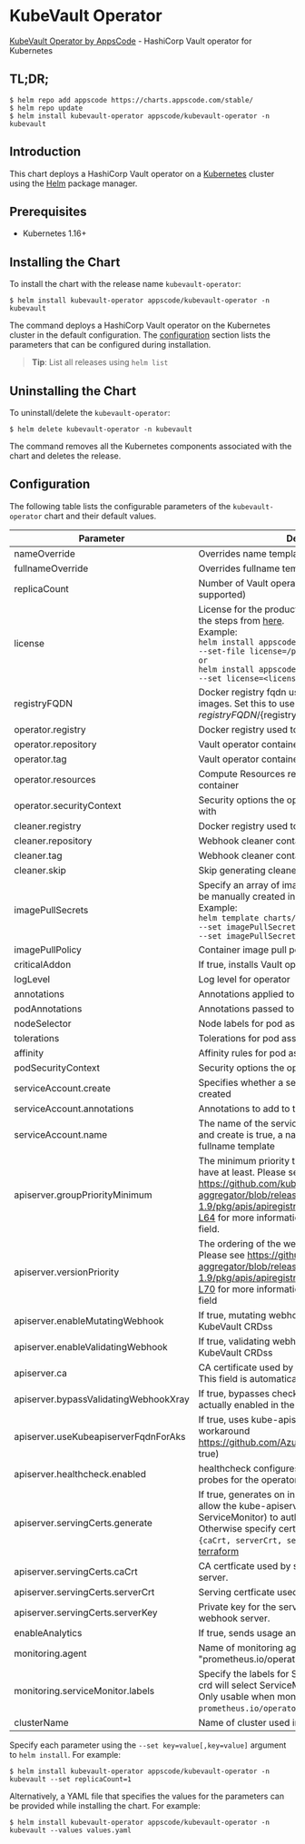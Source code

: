 # KubeVault Operator

[KubeVault Operator by AppsCode](https://github.com/kubevault/operator) - HashiCorp Vault operator for Kubernetes

## TL;DR;

```console
$ helm repo add appscode https://charts.appscode.com/stable/
$ helm repo update
$ helm install kubevault-operator appscode/kubevault-operator -n kubevault
```

## Introduction

This chart deploys a HashiCorp Vault operator on a [Kubernetes](http://kubernetes.io) cluster using the [Helm](https://helm.sh) package manager.

## Prerequisites

- Kubernetes 1.16+

## Installing the Chart

To install the chart with the release name `kubevault-operator`:

```console
$ helm install kubevault-operator appscode/kubevault-operator -n kubevault
```

The command deploys a HashiCorp Vault operator on the Kubernetes cluster in the default configuration. The [configuration](#configuration) section lists the parameters that can be configured during installation.

> **Tip**: List all releases using `helm list`

## Uninstalling the Chart

To uninstall/delete the `kubevault-operator`:

```console
$ helm delete kubevault-operator -n kubevault
```

The command removes all the Kubernetes components associated with the chart and deletes the release.

## Configuration

The following table lists the configurable parameters of the `kubevault-operator` chart and their default values.

|               Parameter               |                                                                                                                                                                            Description                                                                                                                                                                             |                  Default                  |
|---------------------------------------|--------------------------------------------------------------------------------------------------------------------------------------------------------------------------------------------------------------------------------------------------------------------------------------------------------------------------------------------------------------------|-------------------------------------------|
| nameOverride                          | Overrides name template                                                                                                                                                                                                                                                                                                                                            | <code>""</code>                           |
| fullnameOverride                      | Overrides fullname template                                                                                                                                                                                                                                                                                                                                        | <code>""</code>                           |
| replicaCount                          | Number of Vault operator replicas to create (only 1 is supported)                                                                                                                                                                                                                                                                                                  | <code>1</code>                            |
| license                               | License for the product. Get a license by following the steps from [here](https://kubevault.com/docs/latest/setup/install#get-a-trial-license). <br> Example: <br> `helm install appscode/vault-operator \` <br> `--set-file license=/path/to/license/file` <br> `or` <br> `helm install appscode/vault-operator \` <br> `--set license=<license file content>`    | <code>""</code>                           |
| registryFQDN                          | Docker registry fqdn used to pull Stash related images. Set this to use docker registry hosted at ${registryFQDN}/${registry}/${image}                                                                                                                                                                                                                             | <code>""</code>                           |
| operator.registry                     | Docker registry used to pull Vault operator image                                                                                                                                                                                                                                                                                                                  | <code>kubevault</code>                    |
| operator.repository                   | Vault operator container image                                                                                                                                                                                                                                                                                                                                     | <code>vault-operator</code>               |
| operator.tag                          | Vault operator container image tag                                                                                                                                                                                                                                                                                                                                 | <code>v0.6.0</code>                       |
| operator.resources                    | Compute Resources required by the operator container                                                                                                                                                                                                                                                                                                               | <code>{"requests":{"cpu":"100m"}}</code>  |
| operator.securityContext              | Security options the operator container should run with                                                                                                                                                                                                                                                                                                            | <code>{}</code>                           |
| cleaner.registry                      | Docker registry used to pull Webhook cleaner image                                                                                                                                                                                                                                                                                                                 | <code>appscode</code>                     |
| cleaner.repository                    | Webhook cleaner container image                                                                                                                                                                                                                                                                                                                                    | <code>kubectl</code>                      |
| cleaner.tag                           | Webhook cleaner container image tag                                                                                                                                                                                                                                                                                                                                | <code>v1.16</code>                        |
| cleaner.skip                          | Skip generating cleaner YAML                                                                                                                                                                                                                                                                                                                                       | <code>false</code>                        |
| imagePullSecrets                      | Specify an array of imagePullSecrets. Secrets must be manually created in the namespace. <br> Example: <br> `helm template charts/kubevault-operator \` <br> `--set imagePullSecrets[0].name=sec0 \` <br> `--set imagePullSecrets[1].name=sec1`                                                                                                                    | <code>[]</code>                           |
| imagePullPolicy                       | Container image pull policy                                                                                                                                                                                                                                                                                                                                        | <code>IfNotPresent</code>                 |
| criticalAddon                         | If true, installs Vault operator as critical addon                                                                                                                                                                                                                                                                                                                 | <code>false</code>                        |
| logLevel                              | Log level for operator                                                                                                                                                                                                                                                                                                                                             | <code>3</code>                            |
| annotations                           | Annotations applied to operator deployment                                                                                                                                                                                                                                                                                                                         | <code>{}</code>                           |
| podAnnotations                        | Annotations passed to operator pod(s).                                                                                                                                                                                                                                                                                                                             | <code>{}</code>                           |
| nodeSelector                          | Node labels for pod assignment                                                                                                                                                                                                                                                                                                                                     | <code>{"kubernetes.io/os":"linux"}</code> |
| tolerations                           | Tolerations for pod assignment                                                                                                                                                                                                                                                                                                                                     | <code>[]</code>                           |
| affinity                              | Affinity rules for pod assignment                                                                                                                                                                                                                                                                                                                                  | <code>{}</code>                           |
| podSecurityContext                    | Security options the operator pod should run with.                                                                                                                                                                                                                                                                                                                 | <code>{"fsGroup":65535}</code>            |
| serviceAccount.create                 | Specifies whether a service account should be created                                                                                                                                                                                                                                                                                                              | <code>true</code>                         |
| serviceAccount.annotations            | Annotations to add to the service account                                                                                                                                                                                                                                                                                                                          | <code>{}</code>                           |
| serviceAccount.name                   | The name of the service account to use. If not set and create is true, a name is generated using the fullname template                                                                                                                                                                                                                                             | <code>""</code>                           |
| apiserver.groupPriorityMinimum        | The minimum priority the webhook api group should have at least. Please see https://github.com/kubernetes/kube-aggregator/blob/release-1.9/pkg/apis/apiregistration/v1beta1/types.go#L58-L64 for more information on proper values of this field.                                                                                                                  | <code>10000</code>                        |
| apiserver.versionPriority             | The ordering of the webhook api inside of the group. Please see https://github.com/kubernetes/kube-aggregator/blob/release-1.9/pkg/apis/apiregistration/v1beta1/types.go#L66-L70 for more information on proper values of this field                                                                                                                               | <code>15</code>                           |
| apiserver.enableMutatingWebhook       | If true, mutating webhook is configured for KubeVault CRDss                                                                                                                                                                                                                                                                                                        | <code>true</code>                         |
| apiserver.enableValidatingWebhook     | If true, validating webhook is configured for KubeVault CRDss                                                                                                                                                                                                                                                                                                      | <code>true</code>                         |
| apiserver.ca                          | CA certificate used by the Kubernetes api server. This field is automatically assigned by the operator.                                                                                                                                                                                                                                                            | <code>not-ca-cert</code>                  |
| apiserver.bypassValidatingWebhookXray | If true, bypasses checks that validating webhook is actually enabled in the Kubernetes cluster.                                                                                                                                                                                                                                                                    | <code>false</code>                        |
| apiserver.useKubeapiserverFqdnForAks  | If true, uses kube-apiserver FQDN for AKS cluster to workaround https://github.com/Azure/AKS/issues/522 (default true)                                                                                                                                                                                                                                             | <code>true</code>                         |
| apiserver.healthcheck.enabled         | healthcheck configures the readiness and liveliness probes for the operator pod.                                                                                                                                                                                                                                                                                   | <code>false</code>                        |
| apiserver.servingCerts.generate       | If true, generates on install/upgrade the certs that allow the kube-apiserver (and potentially ServiceMonitor) to authenticate operators pods. Otherwise specify certs in `apiserver.servingCerts.{caCrt, serverCrt, serverKey}`. See also: [example terraform](https://github.com/kubevault/installer/blob/master/charts/kubevault-operator/example-terraform.tf) | <code>true</code>                         |
| apiserver.servingCerts.caCrt          | CA certficate used by serving certificate of webhook server.                                                                                                                                                                                                                                                                                                       | <code>""</code>                           |
| apiserver.servingCerts.serverCrt      | Serving certficate used by webhook server.                                                                                                                                                                                                                                                                                                                         | <code>""</code>                           |
| apiserver.servingCerts.serverKey      | Private key for the serving certificate used by webhook server.                                                                                                                                                                                                                                                                                                    | <code>""</code>                           |
| enableAnalytics                       | If true, sends usage analytics                                                                                                                                                                                                                                                                                                                                     | <code>true</code>                         |
| monitoring.agent                      | Name of monitoring agent (either "prometheus.io/operator" or "prometheus.io/builtin")                                                                                                                                                                                                                                                                              | <code>"none"</code>                       |
| monitoring.serviceMonitor.labels      | Specify the labels for ServiceMonitor. Prometheus crd will select ServiceMonitor using these labels. Only usable when monitoring agent is `prometheus.io/operator`.                                                                                                                                                                                                | <code>{}</code>                           |
| clusterName                           | Name of cluster used in a multi-cluster setup                                                                                                                                                                                                                                                                                                                      | <code></code>                             |


Specify each parameter using the `--set key=value[,key=value]` argument to `helm install`. For example:

```console
$ helm install kubevault-operator appscode/kubevault-operator -n kubevault --set replicaCount=1
```

Alternatively, a YAML file that specifies the values for the parameters can be provided while
installing the chart. For example:

```console
$ helm install kubevault-operator appscode/kubevault-operator -n kubevault --values values.yaml
```
